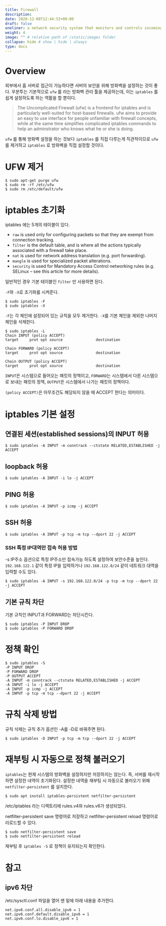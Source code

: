```yaml
---
title: Firewall
description: 
date: 2020-12-08T12:44:53+09:00
draft: false
oneliner: a network security system that monitors and controls incoming and outgoing network traffic based on predetermined security rules.
weight: 4
image: "" # relative path of /static/images folder
collapse: hide # show | hide | always
type: docs
---
```



# Overview

외부에서 홈 서버로 접근이 가능하다면 서버의 보안을 위해 방화벽을 설정하는 것이 좋다. 우분투는 기본적으로 `ufw` 를 라는 방화벽 관리 툴을 제공하는데, 이는 `iptables` 를 쉽게 설정하도록 하는 역활을 할 뿐이다.

> The Uncomplicated Firewall (ufw) is a frontend for iptables and is particularly well-suited for host-based firewalls. ufw aims to provide an easy to use interface for people unfamiliar with firewall concepts, while at the same time simplifies complicated iptables commands to help an adminstrator who knows what he or she is doing.

`ufw` 를 통해 방화벽 설정을 하는 것보다 `iptables` 를 직접 다루는게 직관적이므로 `ufw` 를 제거하고 `iptables` 로 방화벽을 직접 설정할 것이다.

# UFW 제거

```
$ sudo apt-get purge ufw
$ sudo rm -rf /etc/ufw
$ sudo rm /etc/default/ufw
```

# iptables 초기화

iptables 에는 5개의 테이블이 있다.

- `raw` is used only for configuring packets so that they are exempt from connection tracking.
- `filter` is the default table, and is where all the actions typically associated with a firewall take place.
- `nat` is used for network address translation (e.g. port forwarding).
- `mangle` is used for specialized packet alterations.
- `security` is used for Mandatory Access Control networking rules (e.g. SELinux – see this article for more details).

일반적인 경우 기본 테이블인 `filter` 만 사용하면 된다.

`-F`와 `-X`로 초기화를 시켜준다.

```
$ sudo iptables -F
$ sudo iptables -X
```

`-F`는 각 체인에 설정되어 있는 규칙을 모두 제거한다. `-X`를 기본 체인을 제외한 나머지 체인을 삭제한다.

```
$ sudo iptables -L
Chain INPUT (policy ACCEPT)
target     prot opt source               destination

Chain FORWARD (policy ACCEPT)
target     prot opt source               destination

Chain OUTPUT (policy ACCEPT)
target     prot opt source               destination
```

`INPUT`은 시스템으로 들어오는 패킷의 정책이고, `FORWARD`는 시스템에서 다른 시스템으로 보내는 패킷의 정책, `OUTPUT`은 시스템에서 나가는 패킷의 정책이다. 

`(policy ACCEPT)`은 아무조건도 해당되지 않을 때 ACCEPT 한다는 의미이다.

# iptables 기본 설정

## 연결된 세션(established sessions)의 INPUT 허용

```
$ sudo iptables -A INPUT -m conntrack --ctstate RELATED,ESTABLISHED -j ACCEPT
```

## loopback 허용

```
$ sudo iptables -A INPUT -i lo -j ACCEPT
```

## PING 허용

```
$ sudo iptables -A INPUT -p icmp -j ACCEPT
```

## SSH 허용

```
$ sudo iptables -A INPUT -p tcp -m tcp --dport 22 -j ACCEPT
```

### SSH 특정 IP대역만 접속 허용 방법

-s IP주소 옵션으로 특정 IP주소만 접속가능 하도록 설정하여 보안수준을 높인다. `192.168.122.1` 같이 특정 IP을 입력하거나 `192.168.122.0/24` 같이 네트워크 대역을 입력할 수도 있다.

```
$ sudo iptables -A INPUT -s 192.168.122.0/24 -p tcp -m tcp --dport 22 -j ACCEPT
```


## 기본 규칙 차단

기본 규칙인 INPUT과 FORWARD는 차단시킨다.

```
$ sudo iptables -P INPUT DROP
$ sudo iptables -P FORWARD DROP
```

# 정책 확인

```
$ sudo iptables -S
-P INPUT DROP
-P FORWARD DROP
-P OUTPUT ACCEPT
-A INPUT -m conntrack --ctstate RELATED,ESTABLISHED -j ACCEPT
-A INPUT -i lo -j ACCEPT
-A INPUT -p icmp -j ACCEPT
-A INPUT -p tcp -m tcp --dport 22 -j ACCEPT
```

# 규칙 삭제 방법

규칙 삭제는 규칙 추가 옵션인 -A를 -D로 바꿔주면 된다.

```
$ sudo iptables -D INPUT -p tcp -m tcp --dport 22 -j ACCEPT
```


# 재부팅 시 자동으로 정책 불러오기

`iptables`는 현재 시스템의 방화벽을 설정하지만 저장하지는 않는다. 즉, 서버를 재시작하면 설정한 내역이 초기화된다. 설정한 내역을 재부팅 시 자동으로 불러오기 위해 `netfilter-persistent` 를 설치한다.


```
$ sudo apt install iptables-persistent netfilter-persistent
```


/etc/iptables 라는 디렉토리에 rules.v4와 rules.v6가 생성되었다.

netfilter-persistent save 명령어로 저장하고 netfilter-persistent reload 명령어로 리로드할 수 있다.

```
$ sudo netfilter-persistent save
$ sudo netfilter-persistent reload
```

재부팅 후 `iptables -S` 로 정책이 유지되는지 확인한다.

# 참고

## ipv6 차단

/etc/sysctl.conf 파일을 열어 맨 밑에 아래 내용을 추가한다.

```
net.ipv6.conf.all.disable_ipv6 = 1
net.ipv6.conf.default.disable_ipv6 = 1
net.ipv6.conf.lo.disable_ipv6 = 1
```